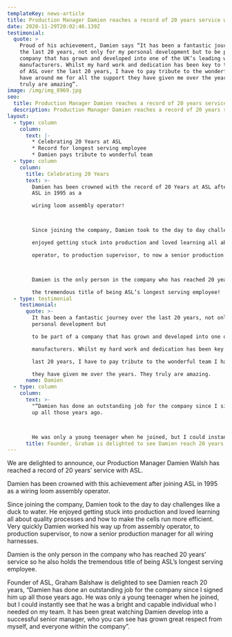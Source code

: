 ```yaml
---
templateKey: news-article
title: Production Manager Damien reaches a record of 20 years service with ASL
date: 2020-11-29T20:02:46.139Z
testimonial:
  quote: >
    Proud of his achievement, Damien says “It has been a fantastic journey over
    the last 20 years, not only for my personal development but to be part of a
    company that has grown and developed into one of the UK’s leading wiring
    manufacturers. Whilst my hard work and dedication has been key to the growth
    of ASL over the last 20 years, I have to pay tribute to the wonderful team I
    have around me for all the support they have given me over the years. They
    truly are amazing”.
image: /img/img_8969.jpg
seo:
  title: Production Manager Damien reaches a record of 20 years service with ASL
  description: Production Manager Damien reaches a record of 20 years service with ASL
layout:
  - type: column
    column:
      text: |-
        * Celebrating 20 Years at ASL
        * Record for longest serving employee
        * Damien pays tribute to wonderful team
  - type: column
    column:
      title: Celebrating 20 Years
      text: >-
        Damien has been crowned with the record of 20 Years at ASL after joining
        ASL in 1995 as a

        wiring loom assembly operator!



        Since joining the company, Damien took to the day to day challenges like a duck to water. He

        enjoyed getting stuck into production and loved learning all about quality processes and how to make the cells run more efficient. Very quickly Damien worked his way up from assembly

        operator, to production supervisor, to now a senior production manager for all wiring harnesses.



        Damien is the only person in the company who has reached 20 years’ service so he also holds

        the tremendous title of being ASL’s longest serving employee!
  - type: testimonial
    testimonial:
      quote: >-
        It has been a fantastic journey over the last 20 years, not only for my
        personal development but

        to be part of a company that has grown and developed into one of the UK’s leading wiring

        manufacturers. Whilst my hard work and dedication has been key to the growth of ASL over the

        last 20 years, I have to pay tribute to the wonderful team I have around me for all the support

        they have given me over the years. They truly are amazing.
      name: Damien
  - type: column
    column:
      text: >-
        "“Damien has done an outstanding job for the company since I signed him
        up all those years ago.



        He was only a young teenager when he joined, but I could instantly see that he was a bright and capable individual who I needed on my team. It has been great watching Damien develop into a successful senior manager, and he has grown great respect from myself, and everyone within the company”.
      title: Founder, Graham is delighted to see Damien reach 20 years
---
```

We are delighted to announce, our Production Manager Damien Walsh has reached a record of 20 years’ service with ASL. 

Damien has been crowned with this achievement after joining ASL in 1995 as a wiring loom assembly operator. 

Since joining the company, Damien took to the day to day challenges like a duck to water. He enjoyed getting stuck into production and loved learning all about quality processes and how to make the cells run more efficient. Very quickly Damien worked his way up from assembly operator, to production supervisor, to now a senior production manager for all wiring harnesses. 

Damien is the only person in the company who has reached 20 years’ service so he also holds the tremendous title of being ASL’s longest serving employee.

Founder of ASL, Graham Balshaw is delighted to see Damien reach 20 years, “Damien has done an outstanding job for the company since I signed him up all those years ago. He was only a young teenager when he joined, but I could instantly see that he was a bright and capable individual who I needed on my team. It has been great watching Damien develop into a successful senior manager, who you can see has grown great respect from myself, and everyone within the company”.

